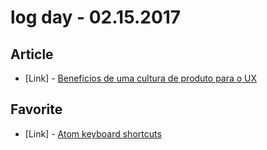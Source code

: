 # log day - 02.15.2017

## Article
-  \[Link\] - [Beneficios de uma cultura de produto para o UX](http://imasters.com.br/design-ux/beneficios-de-uma-cultura-de-produto-para-ux/?trace=1519021197&source=homeg)

## Favorite
-  \[Link\] - [Atom keyboard shortcuts](https://github.com/nwinkler/atom-keyboard-shortcuts)
